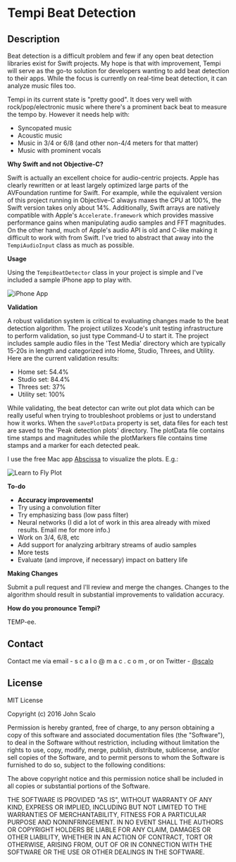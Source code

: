 # Tempi Beat Detection

## Description

Beat detection is a difficult problem and few if any open beat detection libraries exist for Swift projects. My hope is that with improvement, Tempi will serve as the go-to solution for developers wanting to add beat detection to their apps. While the focus is currently on real-time beat detection, it can analyze music files too.

Tempi in its current state is "pretty good". It does very well with rock/pop/electronic music where there's a prominent back beat to measure the tempo by. However it needs help with:

- Syncopated music
- Acoustic music
- Music in 3/4 or 6/8 (and other non-4/4 meters for that matter)
- Music with prominent vocals

<b>Why Swift and not Objective-C?</b>


Swift is actually an excellent choice for audio-centric projects. Apple has clearly rewritten or at least largely optimized large parts of the AVFoundation runtime for Swift. For example, while the equivalent version of this project running in Objective-C always maxes the CPU at 100%, the Swift version takes only about 14%. Additionally, Swift arrays are natively compatible with Apple's ```Accelerate.framework``` which provides massive performance gains when manipulating audio samples and FFT magnitudes. On the other hand, much of Apple's audio API is old and C-like making it difficult to work with from Swift. I've tried to abstract that away into the ```TempiAudioInput``` class as much as possible.

<b>Usage</b>


Using the ```TempiBeatDetector``` class in your project is simple and I've included a sample iPhone app to play with.

![iPhone App](https://github.com/jscalo/TempiBeatDetection/blob/master/images/iphone-app.png "iPhone App")


<b>Validation</b>

A robust validation system is critical to evaluating changes made to the beat detection algorithm. The project utilizes Xcode's unit testing infrastructure to perform validation, so just type Command-U to start it. The project includes sample audio files in the 'Test Media' directory which are typically 15-20s in length and categorized into Home, Studio, Threes, and Utility. Here are the current validation results:

- Home set: 54.4%
- Studio set: 84.4%
- Threes set: 37%
- Utility set: 100%

While validating, the beat detector can write out plot data which can be really useful when trying to troubleshoot problems or just to understand how it works. When the ```savePlotData``` property is set, data files for each test are saved to the 'Peak detection plots' directory. The plotData file contains time stamps and magnitudes while the plotMarkers file contains time stamps and a marker for each detected peak.

I use the free Mac app [Abscissa](http://rbruehl.macbay.de) to visualize the plots. E.g.:

![Learn to Fly Plot](https://github.com/jscalo/TempiBeatDetection/blob/master/images/learn-to-fly-plot.png "Learn to Fly Plot")


<b>To-do</b>

- <b>Accuracy improvements!</b>
 - Try using a convolution filter
 - Try emphasizing bass (low pass filter)
 - Neural networks (I did a lot of work in this area already with mixed results. Email me for more info.)
 - Work on 3/4, 6/8, etc
- Add support for analyzing arbitrary streams of audio samples
- More tests
- Evaluate (and improve, if necessary) impact on battery life

<b>Making Changes</b>

Submit a pull request and I'll review and merge the changes. Changes to the algorithm should result in substantial improvements to validation accuracy.

<b>How do you pronounce Tempi?</b>

TEMP-ee.

## Contact

Contact me via email - s c a l o @ m a c . c o m , or on Twitter - [@scalo](https://twitter.com/intent/user?screen_name=scalo)
## License

MIT License

Copyright (c) 2016 John Scalo

Permission is hereby granted, free of charge, to any person obtaining a copy
of this software and associated documentation files (the "Software"), to deal
in the Software without restriction, including without limitation the rights
to use, copy, modify, merge, publish, distribute, sublicense, and/or sell
copies of the Software, and to permit persons to whom the Software is
furnished to do so, subject to the following conditions:

The above copyright notice and this permission notice shall be included in all
copies or substantial portions of the Software.

THE SOFTWARE IS PROVIDED "AS IS", WITHOUT WARRANTY OF ANY KIND, EXPRESS OR
IMPLIED, INCLUDING BUT NOT LIMITED TO THE WARRANTIES OF MERCHANTABILITY,
FITNESS FOR A PARTICULAR PURPOSE AND NONINFRINGEMENT. IN NO EVENT SHALL THE
AUTHORS OR COPYRIGHT HOLDERS BE LIABLE FOR ANY CLAIM, DAMAGES OR OTHER
LIABILITY, WHETHER IN AN ACTION OF CONTRACT, TORT OR OTHERWISE, ARISING FROM,
OUT OF OR IN CONNECTION WITH THE SOFTWARE OR THE USE OR OTHER DEALINGS IN THE
SOFTWARE.
